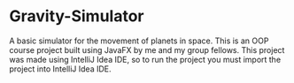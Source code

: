# Gravity-Simulator
A basic simulator for the movement of planets in space. This is an OOP course project built using JavaFX by me and my group fellows.
This project was made using IntelliJ Idea IDE, so to run the project you must import the project into IntelliJ Idea IDE.
